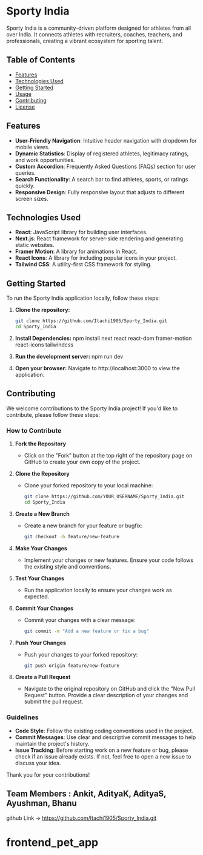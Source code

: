 # Sporty India

Sporty India is a community-driven platform designed for athletes from all over India. It connects athletes with recruiters, coaches, teachers, and professionals, creating a vibrant ecosystem for sporting talent.

## Table of Contents

- [Features](#features)
- [Technologies Used](#technologies-used)
- [Getting Started](#getting-started)
- [Usage](#usage)
- [Contributing](#contributing)
- [License](#license)

## Features

- **User-Friendly Navigation**: Intuitive header navigation with dropdown for mobile views.
- **Dynamic Statistics**: Display of registered athletes, legitimacy ratings, and work opportunities.
- **Custom Accordion**: Frequently Asked Questions (FAQs) section for user queries.
- **Search Functionality**: A search bar to find athletes, sports, or ratings quickly.
- **Responsive Design**: Fully responsive layout that adjusts to different screen sizes.

## Technologies Used

- **React**: JavaScript library for building user interfaces.
- **Next.js**: React framework for server-side rendering and generating static websites.
- **Framer Motion**: A library for animations in React.
- **React Icons**: A library for including popular icons in your project.
- **Tailwind CSS**: A utility-first CSS framework for styling.

## Getting Started

To run the Sporty India application locally, follow these steps:

1. **Clone the repository:**
   ```bash
   git clone https://github.com/Itachi1905/Sporty_India.git
   cd Sporty_India

2. **Install Dependencies:**
   npm install next react react-dom framer-motion react-icons tailwindcss
   
3. **Run the development server:**
   npm run dev

4. **Open your browser:**
   Navigate to http://localhost:3000 to view the application.

## Contributing

We welcome contributions to the Sporty India project! If you'd like to contribute, please follow these steps:

### How to Contribute

1. **Fork the Repository**
   - Click on the "Fork" button at the top right of the repository page on GitHub to create your own copy of the project.

2. **Clone the Repository**
   - Clone your forked repository to your local machine:
     ```bash
     git clone https://github.com/YOUR_USERNAME/Sporty_India.git
     cd Sporty_India
     ```

3. **Create a New Branch**
   - Create a new branch for your feature or bugfix:
     ```bash
     git checkout -b feature/new-feature
     ```

4. **Make Your Changes**
   - Implement your changes or new features. Ensure your code follows the existing style and conventions.

5. **Test Your Changes**
   - Run the application locally to ensure your changes work as expected.

6. **Commit Your Changes**
   - Commit your changes with a clear message:
     ```bash
     git commit -m "Add a new feature or fix a bug"
     ```

7. **Push Your Changes**
   - Push your changes to your forked repository:
     ```bash
     git push origin feature/new-feature
     ```

8. **Create a Pull Request**
   - Navigate to the original repository on GitHub and click the "New Pull Request" button. Provide a clear description of your changes and submit the pull request.

### Guidelines

- **Code Style**: Follow the existing coding conventions used in the project.
- **Commit Messages**: Use clear and descriptive commit messages to help maintain the project's history.
- **Issue Tracking**: Before starting work on a new feature or bug, please check if an issue already exists. If not, feel free to open a new issue to discuss your idea.

Thank you for your contributions!

## Team Members : Ankit, AdityaK, AdityaS, Ayushman, Bhanu
github Link -> https://github.com/Itachi1905/Sporty_India.git
# frontend_pet_app
